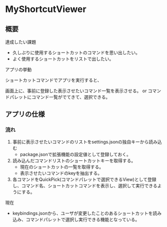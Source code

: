 # MyShortcutViewer

## 概要

達成したい課題

- 久しぶりに使用するショートカットのコマンドを思い出したい。
- よく使用するショートカットをリストで出したい。

アプリの挙動

ショートカットコマンドでアプリを実行すると、

画面上に、事前に登録した表示させたいコマンド一覧を表示させる。
or
コマンドパレットにコマンド一覧がでてきて、選択できる。

## アプリの仕様

### 流れ

1. 事前に表示させたいコマンドのリストをsettings.jsonの独自キーから読み込む
   - package.jsonで拡張機能の設定値として登録しておく。
2. 読み込んだコマンドリストのショートカットキーを取得する。
   - 現在のショートカットの一覧を取得する。
   - 表示させたいコマンドのkeyを抽出する。
3. 各コマンドをQuickPick(コマンドパレットで選択できるView)として登録し、コマンド名、ショートカットコマンドを表示し、選択して実行できるようにする。

現在

- keybindings.jsonから、ユーザが変更したことのあるショートカットを読み込み、コマンドパレットで選択し実行できる機能となっている。
